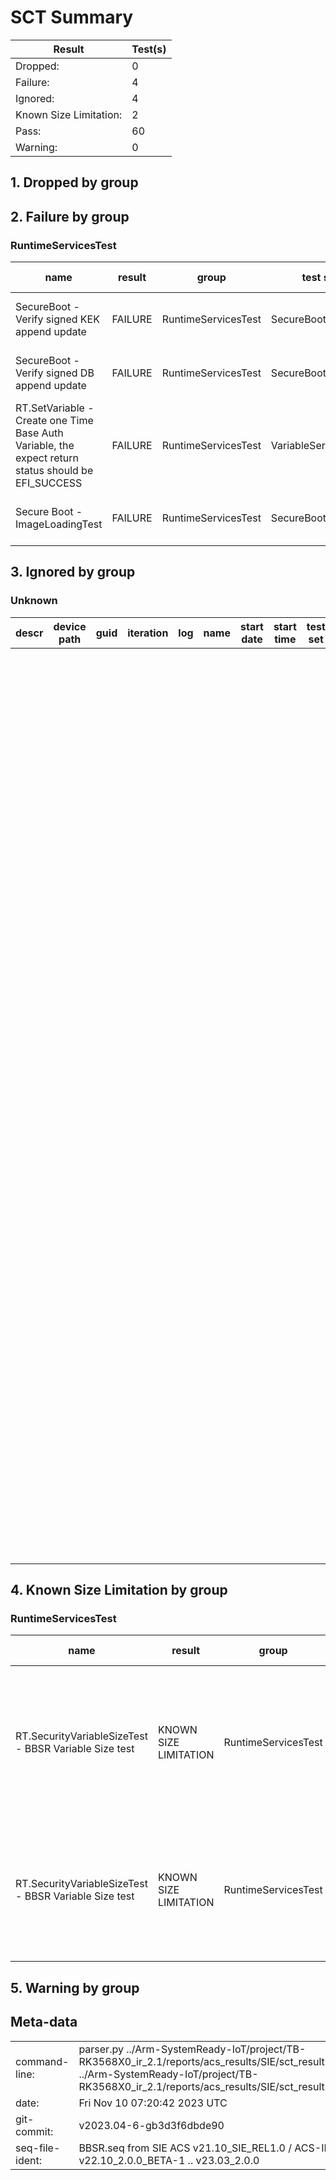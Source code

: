 # SCT Summary

|Result|Test(s)|
|--|--|
|Dropped:|0|
|Failure:|4|
|Ignored:|4|
|Known Size Limitation:|2|
|Pass:|60|
|Warning:|0|


## 1. Dropped by group

## 2. Failure by group

### RuntimeServicesTest

|name|result|group|test set|sub set|set guid|iteration|start date|start time|revision|descr|device path|guid|log|
|---|---|---|---|---|---|---|---|---|---|---|---|---|---|
|SecureBoot - Verify signed KEK append update|FAILURE|RuntimeServicesTest|SecureBootTest|VariableUpdates|495CB6D7-0817-4015-A479-0DB4C2308626|0|09-11-2023|01:57:39|0x00010000|Secure Boot Test|No device path|6F4FE39C-DAA0-4A4E-BF44-CAFB05372B53|/home/weiouy01/code/arm-systemready/IR/Yocto/meta-woden/build/tmp/work/armv8a-oe-linux/ebbr-sct/1.0-r0/edk2-test/SctPkg/TestCase/UEFI/EFI/RuntimeServices/SecureBoot/BlackBoxTest/VariableUpdatesBBTest.c 1113 Status - 800000000000001A|
|SecureBoot - Verify signed DB append update|FAILURE|RuntimeServicesTest|SecureBootTest|VariableUpdates|495CB6D7-0817-4015-A479-0DB4C2308626|0|09-11-2023|01:57:39|0x00010000|Secure Boot Test|No device path|63BA72D3-9089-AC63-F089-AD902467DBD3|/home/weiouy01/code/arm-systemready/IR/Yocto/meta-woden/build/tmp/work/armv8a-oe-linux/ebbr-sct/1.0-r0/edk2-test/SctPkg/TestCase/UEFI/EFI/RuntimeServices/SecureBoot/BlackBoxTest/VariableUpdatesBBTest.c 1189 Status - 800000000000001A|
|RT.SetVariable - Create one Time Base Auth Variable, the expect return status should be EFI_SUCCESS|FAILURE|RuntimeServicesTest|VariableServicesTest|AuthVar_Func|9338D0EC-807B-4750-986A-8F2A91BB3616|0|09-11-2023|-303277613684621311:-8347561242365263813:9171000429713031180|0x00010000|Variable Services Test|No device path|008E18A5-C345-48AE-9134-61A692E30B87|/home/weiouy01/code/arm-systemready/IR/Yocto/meta-woden/build/tmp/work/armv8a-oe-linux/ebbr-sct/1.0-r0/edk2-test/SctPkg/TestCase/UEFI/EFI/RuntimeServices/VariableServices/BlackBoxTest/AuthVariableServicesBBTestFunction.c 635 Status - 800000000000001A|
|Secure Boot - ImageLoadingTest|FAILURE|RuntimeServicesTest|SecureBootTest|ImageLoading|BA4A8DD9-2D6A-43A6-96CF-7947892B7359|0|09-11-2023|02:9895604649987:27|0x00010000|Secure Boot Test|No device path|6A8CAA83-B9DA-46C7-98F6-D4969DABDAA0| EFI Image Execution Info Table not found /home/weiouy01/code/arm-systemready/IR/Yocto/meta-woden/build/tmp/work/armv8a-oe-linux/ebbr-sct/1.0-r0/edk2-test/SctPkg/TestCase/UEFI/EFI/RuntimeServices/SecureBoot/BlackBoxTest/ImageLoadingBBTest.c 1063 Status - Not Found|


## 3. Ignored by group

### Unknown

|descr|device path|guid|iteration|log|name|start date|start time|test set|sub set|set guid|revision|group|result|Updated by|
|---|---|---|---|---|---|---|---|---|---|---|---|---|---|---|
||||||||||GetCapability_Conf|39FF9C71-4B41-4E5B-AED7-87C794187D67|0x10000|Unknown|IGNORED|Force dropped TPM as ignored BBSR v1.1 does not mandate use of a TPM; the requirements of section 2.4 "TPMs and measured boot" must be followed only if a TPM is implemented.|
||||||||||GetActivePcrBanks_Conf|847F1AE0-B429-49F1-9E0C-8F43FB553454|0x10000|Unknown|IGNORED|Force dropped TPM (2) as ignored BBSR v1.1 does not mandate use of a TPM; the requirements of section 2.4 "TPMs and measured boot" must be followed only if a TPM is implemented.|
||||||||||HashLogExtendEvent_Conf|907A7878-B294-F147-E90A-6543AB557646|0x10000|Unknown|IGNORED|Force dropped TPM (3) as ignored BBSR v1.1 does not mandate use of a TPM; the requirements of section 2.4 "TPMs and measured boot" must be followed only if a TPM is implemented.|
||||||||||SubmitCommand_Conf|9087AD78-9AD2-4172-9ABC-982308F56D26|0x10000|Unknown|IGNORED|Force dropped TPM (4) as ignored BBSR v1.1 does not mandate use of a TPM; the requirements of section 2.4 "TPMs and measured boot" must be followed only if a TPM is implemented.|


## 4. Known Size Limitation by group

### RuntimeServicesTest

|name|result|group|test set|sub set|set guid|iteration|start date|start time|revision|descr|device path|guid|log|Updated by|
|---|---|---|---|---|---|---|---|---|---|---|---|---|---|---|
|RT.SecurityVariableSizeTest - BBSR Variable Size test|KNOWN SIZE LIMITATION|RuntimeServicesTest|BBSRVariableSizeTest|BBSRVariableSizeTest_func|19A9EDCF-EEB9-43E4-86A0-F28734FED429|0|09-11-2023|-303277613684621311:-8347561242365263813:9171000429713031223|0x00010000|BBSR Variable Size Test|No device path|B6DC17CA-71E1-4BD5-9E76-F9A0847D9AE4|/home/weiouy01/code/arm-systemready/IR/Yocto/meta-woden/build/tmp/work/armv8a-oe-linux/ebbr-sct/1.0-r0/edk2-test/SctPkg/TestCase/UEFI/EFI/RuntimeServices/BBSRVariableSizeTest/BlackBoxTest/BBSRVariableSizeBBTestFunction.c 164 |Force BBSR variable size test failure as known size limitation. The SIE ACS checks that MaxVariableStorageSize is larger than 128kb as per rule R040_BBSR of BBSR v1.1. That is typically not the case when using OP-TEE's secure storage.|
|RT.SecurityVariableSizeTest - BBSR Variable Size test|KNOWN SIZE LIMITATION|RuntimeServicesTest|BBSRVariableSizeTest|BBSRVariableSizeTest_func|19A9EDCF-EEB9-43E4-86A0-F28734FED429|0|09-11-2023|-303277613684621311:-8347561242365263813:9171000429713031223|0x00010000|BBSR Variable Size Test|No device path|9B37033F-53AF-4097-AAE3-73FD28D267D5|/home/weiouy01/code/arm-systemready/IR/Yocto/meta-woden/build/tmp/work/armv8a-oe-linux/ebbr-sct/1.0-r0/edk2-test/SctPkg/TestCase/UEFI/EFI/RuntimeServices/BBSRVariableSizeTest/BlackBoxTest/BBSRVariableSizeBBTestFunction.c 191 |Force BBSR variable size test failure (2) as known size limitation. The SIE ACS checks that MaxVariableSize is larger than 64kb as per rule R050_BBSR of BBSR v1.1. That is typically not the case when using OP-TEE's secure storage.|


## 5. Warning by group

## Meta-data

|  |  |
|--|--|
|command-line:|parser.py ../Arm-SystemReady-IoT/project/TB-RK3568X0_ir_2.1/reports/acs_results/SIE/sct_results/Overall/Summary.ekl ../Arm-SystemReady-IoT/project/TB-RK3568X0_ir_2.1/reports/acs_results/SIE/sct_results/Sequence/BBSR.seq|
|date:|Fri Nov 10 07:20:42 2023 UTC|
|git-commit:|v2023.04-6-gb3d3f6dbde90|
|seq-file-ident:|BBSR.seq from SIE ACS v21.10_SIE_REL1.0 / ACS-IR v22.10_2.0.0_BETA-1 .. v23.03_2.0.0|

